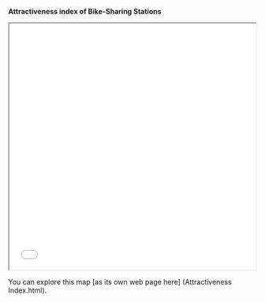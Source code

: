 **Attractiveness index of Bike-Sharing Stations**

<iframe src="Attractiveness Index.html" height="500" width="500"></iframe>

You can explore this map [as its own web page here] (Attractiveness Index.html).
